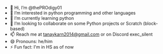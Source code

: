 - 👋 Hi, I’m @thePROdigy01
- 👀 I’m interested in python programming and other languages
- 🌱 I’m currently learning python
- 💞️ I’m looking to collaborate on some Python projects or Scratch (block-based)
- 📫 Reach me at tanaykarn2014@gmail.com or on Discord exec_silent
- 😄 Pronouns: he/him
- ⚡ Fun fact: I'm in HS as of now

<!---
thePROdigy01/thePROdigy01 is a ✨ special ✨ repository because its `README.md` (this file) appears on your GitHub profile.
You can click the Preview link to take a look at your changes.
--->
